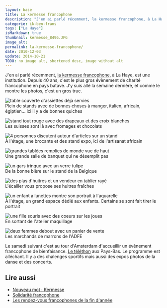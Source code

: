 ```yaml
---
layout: base
title: La kermesse francophone
description: "J'en ai parlé récemment, la kermesse francophone, à La Haye, est une institution. Depuis 40 ans, c'est le plus gros évènement de charité francophone en pa"
categorie: ik-ben-frans
tags: ["La Haye"]
isMarkdown: true
thumbnail: kermesse_8496.JPG
image_alt: 
permalink: la-kermesse-francophone/
date: 2010-12-03
update: 2014-10-21
TODO: no image alt, shortened desc, image without alt
---
```


J'en ai parlé récemment, [la kermesse francophone](/solidarite-francophone), à La Haye, est une institution. Depuis 40 ans, c'est le plus gros évènement de charité francophone en pays batave. J'y suis allé la semaine dernière, et comme le montre les photos, c'est un gros truc.

<!--excerpt-->

<!-- HTML -->
<div class="text-center w-[500px] m-auto">
<!-- / HTML -->


![table couverte d'assiettes déjà servies](kermesse_8496.JPG)  
Plein de stands avec de bonnes choses à manger, italien, africain, égiptien... ici il y a de bonnes quiches

![stand tout rouge avec des drapeaux et des croix blanches](kermesse_8444.JPG)  
Les suisses sont là avec fromages et chocolats

![4 personnes discutent autour d'articles sur un stand](kermesse_8448.JPG)  
À l'étage, une brocante et des stand expo, ici de l'artisanat africain

![grandes tablées remplies de monde vue de haut](kermesse_8453.JPG)  
Une grande salle de banquet qui ne désemplit pas

![un gars trinque avec un verre tulipe](kermesse_8466.JPG)  
De la bonne bière sur le stand de la Belgique

![des plas d'huitres et un vendeur en tablier rayé](kermesse_8481.JPG)  
L'écailler vous propose ses huitres fraîches 

![un enfant a lunettes montre son portrait à l'aquarelle](kermesse_8486.JPG)  
À l'étage, un grand espace dédié aux enfants. Certains se sont fait tirer le portrait

![une fille souris avec des coeurs sur les joues](kermesse_8491.JPG)  
En sortant de l'atelier maquillage

![deux femmes debout avec un panier de vente](kermesse_8502.JPG)  
Les marchands de marrons de l'ADFE

<!-- HTML -->
</div>
<!-- / HTML -->

Le samedi suivant c'est au tour d'Amsterdam d'accueillir un évènement francophone de bienfaisance. [Le téléthon](http://telethonpays-bas2009.blogs.afm-telethon.fr/programme/) aux Pays-Bas. Le programme est alléchant. Il y a des chalenges sportifs mais aussi des expos photos de la danse et des concerts.

## Lire aussi
* [Nouveau mot : Kermesse](/kermesse-kermis)
* [Solidarité francophone](/solidarite-francophone)
* [Les rendez-vous francophones de la fin d'année](/rendez-vous-francophones-fin-d-annee)
